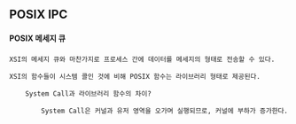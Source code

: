 ## POSIX IPC 

#### POSIX 메세지 큐 

	XSI의 메세지 큐와 마찬가지로 프로세스 간에 데이터를 메세지의 형태로 전송할 수 있다. 

	XSI의 함수들이 시스템 콜인 것에 비해 POSIX 함수는 라이브러리 형태로 제공된다.

		System Call과 라이브러리 함수의 차이?

			System Call은 커널과 유저 영역을 오가며 실행되므로, 커널에 부하가 증가한다.

	
